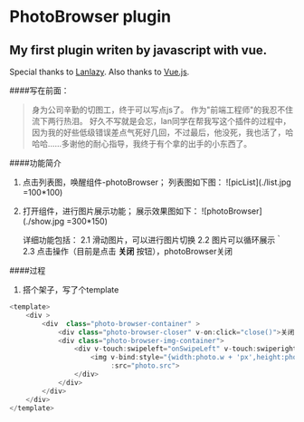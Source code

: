 PhotoBrowser plugin
===
My first plugin writen by javascript with vue.
---
Special thanks to [Lanlazy](https://github.com/lazyhero).
Also thanks to [Vue.js](http://cn.vuejs.org/guide/).

####写在前面：
>身为公司辛勤的切图工，终于可以写点js了。 作为"前端工程师"的我忍不住流下两行热泪。
好久不写就是会忘，lan同学在帮我写这个插件的过程中，因为我的好些低级错误差点气死好几回，不过最后，他没死，我也活了，哈哈哈……多谢他的耐心指导，我终于有个拿的出手的小东西了。

####功能简介
1. 点击列表图，唤醒组件-photoBrowser；
   列表图如下图： 
![picList](./list.jpg =100*100)
2. 打开组件，进行图片展示功能；
   展示效果图如下：
   ![photoBrowser](./show.jpg =300*150)
   
    详细功能包括：
    2.1 滑动图片，可以进行图片切换
    2.2 图片可以循环展示｀
    2.3 点击操作（目前是点击 **关闭** 按钮），photoBrowser关闭

####过程
1. 搭个架子，写了个template 

```javascript
<template>
    <div >
        <div  class="photo-browser-container" >
            <div class="photo-browser-closer" v-on:click="close()">关闭</div>
            <div class="photo-browser-img-container">
                <div v-touch:swipeleft="onSwipeLeft" v-touch:swiperight="onSwipeRight" v-bind:style="transitionObj" style="text-align: center;">
                    <img v-bind:style="{width:photo.w + 'px',height:photo.h+'px',marginTop:photo.mTop +'px'}" v-show="curIndex==$index" class="photo-browser-img" v-for="photo in photos"
                         :src="photo.src">
                </div>
            </div>
        </div>
    </div>
</template>
```



